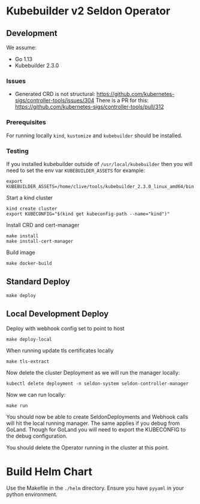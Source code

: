 # Kubebuilder v2 Seldon Operator

## Development

We assume:

 * Go 1.13
 * Kubebuilder 2.3.0

### Issues

 * Generated CRD is not structural: https://github.com/kubernetes-sigs/controller-tools/issues/304
   There is a PR for this: https://github.com/kubernetes-sigs/controller-tools/pull/312

### Prerequisites

For running locally `kind`, `kustomize` and `kubebuilder` should be installed.

### Testing

If you installed kubebuilder outside of `/usr/local/kubebuilder` then you will need to set the env var `KUBEBUILDER_ASSETS` for example:

```
export KUBEBUILDER_ASSETS=/home/clive/tools/kubebuilder_2.3.0_linux_amd64/bin
```


Start a kind cluster

```
kind create cluster
export KUBECONFIG="$(kind get kubeconfig-path --name="kind")"
```

Install CRD and cert-manager

```
make install
make install-cert-manager
```

Build image

```
make docker-build
```

## Standard Deploy

```
make deploy
```

## Local Development Deploy


Deploy with webhook config set to point to host

```
make deploy-local
```

When running update tls certificates locally

```
make tls-extract
```

Now delete the cluster Deployment as we will run the manager locally:

```
kubectl delete deployment -n seldon-system seldon-controller-manager
``` 

Now we can run locally:

```
make run
```

You should now be able to create SeldonDeployments and Webhook calls will hit the local running manager. The same applies if you debug from GoLand. Though for GoLand you will need to export the KUBECONFIG to the debug configuration.

You should delete the Operator running in the cluster at this point.

# Build Helm Chart

Use the Makefile in the `./helm` directory. Ensure you have `pyyaml` in your python environment.

